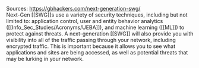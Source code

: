 Sources:
https://gbhackers.com/next-generation-swg/
\
Next-Gen [[SWG]]s use a variety of security techniques, including but not limited to: application control, user and entity behavior analytics ([[Info_Sec_Studies/Acronyms/UEBA]]), and machine learning ([[ML]]) to protect against threats. A next-generation [[SWG]] will also provide you with visibility into all of the traffic passing through your network, including encrypted traffic. This is important because it allows you to see what applications and sites are being accessed, as well as potential threats that may be lurking in your network.
